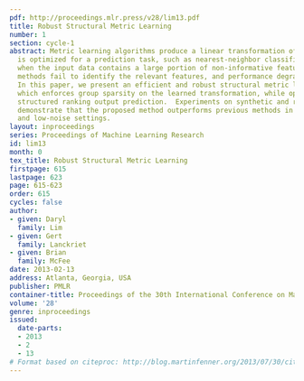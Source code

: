 ```yaml
---
pdf: http://proceedings.mlr.press/v28/lim13.pdf
title: Robust Structural Metric Learning
number: 1
section: cycle-1
abstract: Metric learning algorithms produce a linear transformation of data which
  is optimized for a prediction task, such as nearest-neighbor classification or ranking.  However,
  when the input data contains a large portion of non-informative features, existing
  methods fail to identify the relevant features, and performance degrades accordingly.
  In this paper, we present an efficient and robust structural metric learning algorithm
  which enforces group sparsity on the learned transformation, while optimizing for
  structured ranking output prediction.  Experiments on synthetic and real datasets
  demonstrate that the proposed method outperforms previous methods in both high-
  and low-noise settings.
layout: inproceedings
series: Proceedings of Machine Learning Research
id: lim13
month: 0
tex_title: Robust Structural Metric Learning
firstpage: 615
lastpage: 623
page: 615-623
order: 615
cycles: false
author:
- given: Daryl
  family: Lim
- given: Gert
  family: Lanckriet
- given: Brian
  family: McFee
date: 2013-02-13
address: Atlanta, Georgia, USA
publisher: PMLR
container-title: Proceedings of the 30th International Conference on Machine Learning
volume: '28'
genre: inproceedings
issued:
  date-parts:
  - 2013
  - 2
  - 13
# Format based on citeproc: http://blog.martinfenner.org/2013/07/30/citeproc-yaml-for-bibliographies/
---
```


